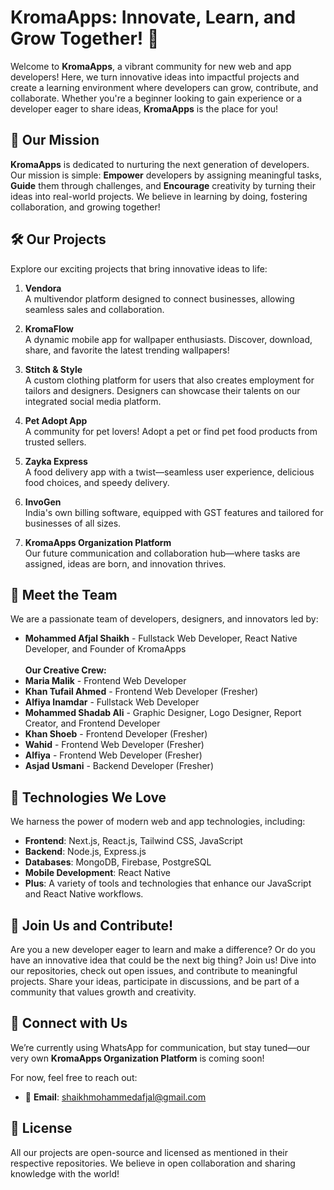 # **KromaApps: Innovate, Learn, and Grow Together! 🚀**

Welcome to **KromaApps**, a vibrant community for new web and app developers! Here, we turn innovative ideas into impactful projects and create a learning environment where developers can grow, contribute, and collaborate. Whether you're a beginner looking to gain experience or a developer eager to share ideas, **KromaApps** is the place for you!

## 🌟 **Our Mission**

**KromaApps** is dedicated to nurturing the next generation of developers. Our mission is simple: **Empower** developers by assigning meaningful tasks, **Guide** them through challenges, and **Encourage** creativity by turning their ideas into real-world projects. We believe in learning by doing, fostering collaboration, and growing together!

## 🛠️ **Our Projects**

Explore our exciting projects that bring innovative ideas to life:
1. **Vendora**<br/>
   A multivendor platform designed to connect businesses, allowing seamless sales and collaboration.

3. **KromaFlow**  
   A dynamic mobile app for wallpaper enthusiasts. Discover, download, share, and favorite the latest trending wallpapers!

4. **Stitch & Style**  
   A custom clothing platform for users that also creates employment for tailors and designers. Designers can showcase their talents on our integrated social media platform.

5. **Pet Adopt App**  
   A community for pet lovers! Adopt a pet or find pet food products from trusted sellers.

6. **Zayka Express**  
   A food delivery app with a twist—seamless user experience, delicious food choices, and speedy delivery.

7. **InvoGen**  
   India's own billing software, equipped with GST features and tailored for businesses of all sizes.

8. **KromaApps Organization Platform**  
   Our future communication and collaboration hub—where tasks are assigned, ideas are born, and innovation thrives.

## 👥 **Meet the Team**

We are a passionate team of developers, designers, and innovators led by:

- **Mohammed Afjal Shaikh** - Fullstack Web Developer, React Native Developer, and Founder of KromaApps  
  <br>
**Our Creative Crew:**
- **Maria Malik** - Frontend Web Developer  
- **Khan Tufail Ahmed** - Frontend Web Developer (Fresher)  
- **Alfiya Inamdar** - Fullstack Web Developer  
- **Mohammed Shadab Ali** - Graphic Designer, Logo Designer, Report Creator, and Frontend Developer  
- **Khan Shoeb** - Frontend Developer (Fresher)  
- **Wahid** - Frontend Web Developer (Fresher)
- **Alfiya** - Frontend Web Developer (Fresher)  
- **Asjad Usmani** - Backend Developer (Fresher)

## 🔧 **Technologies We Love**

We harness the power of modern web and app technologies, including:

- **Frontend**: Next.js, React.js, Tailwind CSS, JavaScript  
- **Backend**: Node.js, Express.js  
- **Databases**: MongoDB, Firebase, PostgreSQL  
- **Mobile Development**: React Native  
- **Plus**: A variety of tools and technologies that enhance our JavaScript and React Native workflows.

## 🎉 **Join Us and Contribute!**

Are you a new developer eager to learn and make a difference? Or do you have an innovative idea that could be the next big thing? Join us! Dive into our repositories, check out open issues, and contribute to meaningful projects. Share your ideas, participate in discussions, and be part of a community that values growth and creativity.

## 💬 **Connect with Us**

We’re currently using WhatsApp for communication, but stay tuned—our very own **KromaApps Organization Platform** is coming soon!

For now, feel free to reach out:
- 📧 **Email**: [shaikhmohammedafjal@gmail.com](mailto:shaikhmohammedafjal@gmail.com)

## 📜 **License**

All our projects are open-source and licensed as mentioned in their respective repositories. We believe in open collaboration and sharing knowledge with the world!
